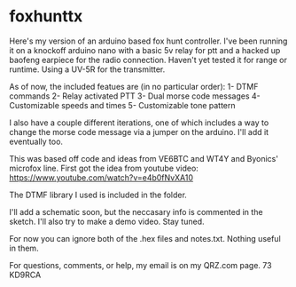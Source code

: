 # foxhunttx

Here's my version of an arduino based fox hunt controller. I've been running it on a knockoff arduino nano with a basic 5v relay for ptt and a hacked up baofeng earpiece for the radio connection. Haven't yet tested it for range or runtime. Using a UV-5R for the transmitter.

As of now, the included featues are (in no particular order):
	1- DTMF commands
	2- Relay activated PTT
	3- Dual morse code messages
	4- Customizable speeds and times
	5- Customizable tone pattern

I also have a couple different iterations, one of which includes a way to change the morse code message via a jumper on the arduino.
I'll add it eventually too.

This was based off code and ideas from VE6BTC and WT4Y and Byonics' microfox line.
First got the idea from youtube video: https://www.youtube.com/watch?v=e4b0fNvXA10

The DTMF library I used is included in the folder.

I'll add a schematic soon, but the neccasary info is commented in the sketch.
I'll also try to make a demo video. Stay tuned.

For now you can ignore both of the .hex files and notes.txt. Nothing useful in them.

For questions, comments, or help, my email is on my QRZ.com page.
73
KD9RCA
